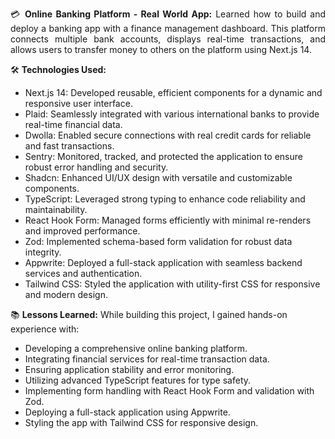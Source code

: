 <p style="text-align: justify;">
  💳 <strong>Online Banking Platform - Real World App:</strong> Learned how to build and deploy a banking app with a finance management dashboard. This platform connects multiple bank accounts, displays real-time transactions, and allows users to transfer money to others on the platform using Next.js 14.
</p>
<p>
  🛠️ <strong>Technologies Used:</strong>
</p>
<ul>
  <li>Next.js 14: Developed reusable, efficient components for a dynamic and responsive user interface.</li>
  <li>Plaid: Seamlessly integrated with various international banks to provide real-time financial data.</li>
  <li>Dwolla: Enabled secure connections with real credit cards for reliable and fast transactions.</li>
  <li>Sentry: Monitored, tracked, and protected the application to ensure robust error handling and security.</li>
  <li>Shadcn: Enhanced UI/UX design with versatile and customizable components.</li>
  <li>TypeScript: Leveraged strong typing to enhance code reliability and maintainability.</li>
  <li>React Hook Form: Managed forms efficiently with minimal re-renders and improved performance.</li>
  <li>Zod: Implemented schema-based form validation for robust data integrity.</li>
  <li>Appwrite: Deployed a full-stack application with seamless backend services and authentication.</li>
  <li>Tailwind CSS: Styled the application with utility-first CSS for responsive and modern design.</li>
</ul>
<p>
  📚 <strong>Lessons Learned:</strong> While building this project, I gained hands-on experience with:
</p>
<ul>
  <li>Developing a comprehensive online banking platform.</li>
  <li>Integrating financial services for real-time transaction data.</li>
  <li>Ensuring application stability and error monitoring.</li>
  <li>Utilizing advanced TypeScript features for type safety.</li>
  <li>Implementing form handling with React Hook Form and validation with Zod.</li>
  <li>Deploying a full-stack application using Appwrite.</li>
  <li>Styling the app with Tailwind CSS for responsive design.</li>
</ul>
